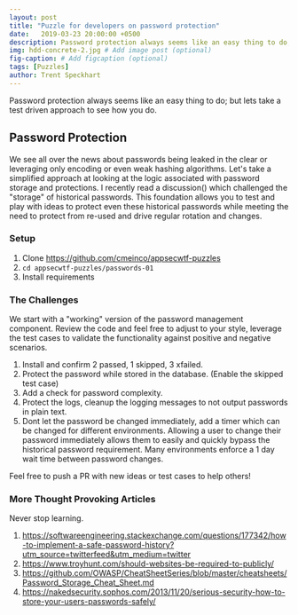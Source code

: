 ```yaml
---
layout: post
title: "Puzzle for developers on password protection"
date:   2019-03-23 20:00:00 +0500
description: Password protection always seems like an easy thing to do; but lets take a test driven approach to see how you do. # Add post description (optional)
img: hdd-concrete-2.jpg # Add image post (optional)
fig-caption: # Add figcaption (optional)
tags: [Puzzles]
author: Trent Speckhart
---
```


Password protection always seems like an easy thing to do; but lets take a test driven approach to see how you do.

## Password Protection

We see all over the news about passwords being leaked in the clear or leveraging only encoding or even weak hashing algorithms.  Let's take a simplified approach at looking at the logic associated with password storage and protections.   I recently read a discussion() which challenged the "storage" of historical passwords.   This foundation allows you to test and play with ideas to protect even these historical passwords while meeting the need to protect from re-used and drive regular rotation and changes. 

### Setup

1. Clone https://github.com/cmeinco/appsecwtf-puzzles
1. `cd appsecwtf-puzzles/passwords-01`
1. Install requirements

### The Challenges

We start with a "working" version of the password management component.  Review the code and feel free to adjust to your style, leverage the test cases to validate the functionality against positive and negative scenarios.

1. Install and confirm 2 passed, 1 skipped, 3 xfailed.
1. Protect the password while stored in the database. (Enable the skipped test case)
1. Add a check for password complexity. 
1. Protect the logs, cleanup the logging messages to not output passwords in plain text.
1. Dont let the password be changed immediately, add a timer which can be changed for different environments.  Allowing a user to change their password immediately allows them to easily and quickly bypass the historical password requirement.  Many environments enforce a 1 day wait time between password changes.

Feel free to push a PR with new ideas or test cases to help others!  

### More Thought Provoking Articles

Never stop learning.

1. https://softwareengineering.stackexchange.com/questions/177342/how-to-implement-a-safe-password-history?utm_source=twitterfeed&utm_medium=twitter
2. https://www.troyhunt.com/should-websites-be-required-to-publicly/
3. https://github.com/OWASP/CheatSheetSeries/blob/master/cheatsheets/Password_Storage_Cheat_Sheet.md
4. https://nakedsecurity.sophos.com/2013/11/20/serious-security-how-to-store-your-users-passwords-safely/


